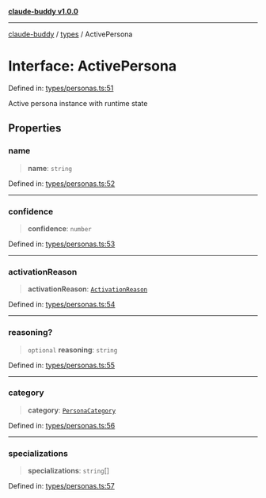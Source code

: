[**claude-buddy v1.0.0**](../../README.md)

***

[claude-buddy](../../modules.md) / [types](../README.md) / ActivePersona

# Interface: ActivePersona

Defined in: [types/personas.ts:51](https://github.com/gsetsero/assistant-integration/blob/911ddf7680199ad668404c191ed66335473fdc65/claude-buddy/src/types/personas.ts#L51)

Active persona instance with runtime state

## Properties

### name

> **name**: `string`

Defined in: [types/personas.ts:52](https://github.com/gsetsero/assistant-integration/blob/911ddf7680199ad668404c191ed66335473fdc65/claude-buddy/src/types/personas.ts#L52)

***

### confidence

> **confidence**: `number`

Defined in: [types/personas.ts:53](https://github.com/gsetsero/assistant-integration/blob/911ddf7680199ad668404c191ed66335473fdc65/claude-buddy/src/types/personas.ts#L53)

***

### activationReason

> **activationReason**: [`ActivationReason`](../type-aliases/ActivationReason.md)

Defined in: [types/personas.ts:54](https://github.com/gsetsero/assistant-integration/blob/911ddf7680199ad668404c191ed66335473fdc65/claude-buddy/src/types/personas.ts#L54)

***

### reasoning?

> `optional` **reasoning**: `string`

Defined in: [types/personas.ts:55](https://github.com/gsetsero/assistant-integration/blob/911ddf7680199ad668404c191ed66335473fdc65/claude-buddy/src/types/personas.ts#L55)

***

### category

> **category**: [`PersonaCategory`](../type-aliases/PersonaCategory.md)

Defined in: [types/personas.ts:56](https://github.com/gsetsero/assistant-integration/blob/911ddf7680199ad668404c191ed66335473fdc65/claude-buddy/src/types/personas.ts#L56)

***

### specializations

> **specializations**: `string`[]

Defined in: [types/personas.ts:57](https://github.com/gsetsero/assistant-integration/blob/911ddf7680199ad668404c191ed66335473fdc65/claude-buddy/src/types/personas.ts#L57)
